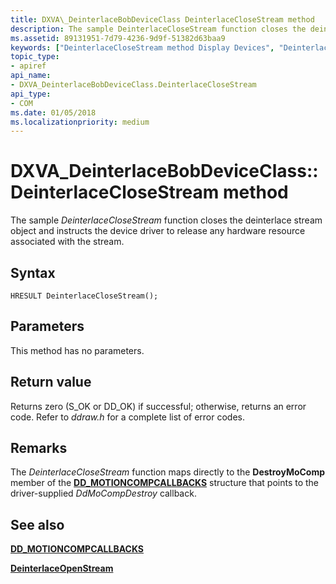 ```yaml
---
title: DXVA\_DeinterlaceBobDeviceClass DeinterlaceCloseStream method
description: The sample DeinterlaceCloseStream function closes the deinterlace stream object and instructs the device driver to release any hardware resource associated with the stream.
ms.assetid: 89131951-7d79-4236-9d9f-51382d63baa9
keywords: ["DeinterlaceCloseStream method Display Devices", "DeinterlaceCloseStream method Display Devices , DXVA_DeinterlaceBobDeviceClass interface", "DXVA_DeinterlaceBobDeviceClass interface Display Devices , DeinterlaceCloseStream method"]
topic_type:
- apiref
api_name:
- DXVA_DeinterlaceBobDeviceClass.DeinterlaceCloseStream
api_type:
- COM
ms.date: 01/05/2018
ms.localizationpriority: medium
---
```


# DXVA\_DeinterlaceBobDeviceClass::DeinterlaceCloseStream method


The sample *DeinterlaceCloseStream* function closes the deinterlace stream object and instructs the device driver to release any hardware resource associated with the stream.

Syntax
------

```ManagedCPlusPlus
HRESULT DeinterlaceCloseStream();
```

Parameters
----------

This method has no parameters.

Return value
------------

Returns zero (S\_OK or DD\_OK) if successful; otherwise, returns an error code. Refer to *ddraw.h* for a complete list of error codes.

Remarks
-------

The *DeinterlaceCloseStream* function maps directly to the **DestroyMoComp** member of the [**DD\_MOTIONCOMPCALLBACKS**](https://msdn.microsoft.com/library/windows/hardware/ff551660) structure that points to the driver-supplied *DdMoCompDestroy* callback.

## <span id="see_also"></span>See also


[**DD\_MOTIONCOMPCALLBACKS**](https://msdn.microsoft.com/library/windows/hardware/ff551660)

[**DeinterlaceOpenStream**](dxva-deinterlacebobdeviceclass-deinterlaceopenstream.md)

 

 






